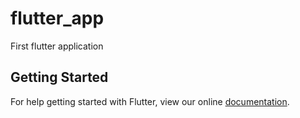 # flutter_app

First flutter application

## Getting Started

For help getting started with Flutter, view our online
[documentation](https://flutter.io/).
